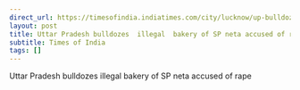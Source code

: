```yaml
---
direct_url: https://timesofindia.indiatimes.com/city/lucknow/up-bulldozes-illegal-bakery-of-sp-neta-accused-of-rape/articleshow/112253770.cms
layout: post
title: Uttar Pradesh bulldozes  illegal  bakery of SP neta accused of rape
subtitle: Times of India
tags: []
---
```


Uttar Pradesh bulldozes  illegal  bakery of SP neta accused of rape
